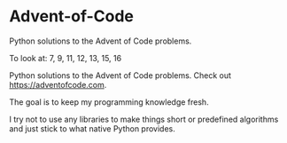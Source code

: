# Advent-of-Code
Python solutions to the Advent of Code problems.

To look at: 7, 9, 11, 12, 13, 15, 16

Python solutions to the Advent of Code problems. Check out https://adventofcode.com.

The goal is to keep my programming knowledge fresh.

I try not to use any libraries to make things short or predefined algorithms and just stick to what native Python provides. 